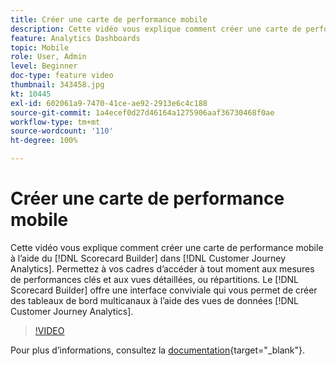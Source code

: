 ```yaml
---
title: Créer une carte de performance mobile
description: Cette vidéo vous explique comment créer une carte de performance mobile à l’aide du créateur de cartes de performance dans Customer Journey Analytics. Permettez à vos cadres d’accéder à tout moment aux mesures de performances clés et aux vues détaillées, ou répartitions. Le créateur de cartes de performance offre une interface conviviale qui vous permet de créer des tableaux de bord multicanaux à l’aide des vues de données Customer Journey Analytics.
feature: Analytics Dashboards
topic: Mobile
role: User, Admin
level: Beginner
doc-type: feature video
thumbnail: 343458.jpg
kt: 10445
exl-id: 602061a9-7470-41ce-ae92-2913e6c4c188
source-git-commit: 1a4ecef0d27d46164a1275906aaf36730468f0ae
workflow-type: tm+mt
source-wordcount: '110'
ht-degree: 100%

---
```


# Créer une carte de performance mobile

Cette vidéo vous explique comment créer une carte de performance mobile à l’aide du [!DNL Scorecard Builder] dans [!DNL Customer Journey Analytics]. Permettez à vos cadres d’accéder à tout moment aux mesures de performances clés et aux vues détaillées, ou répartitions. Le [!DNL Scorecard Builder] offre une interface conviviale qui vous permet de créer des tableaux de bord multicanaux à l’aide des vues de données [!DNL Customer Journey Analytics].

>[!VIDEO](https://video.tv.adobe.com/v/343458/?quality=12&learn=on)

Pour plus dʼinformations, consultez la [documentation](https://experienceleague.adobe.com/docs/analytics-platform/using/cja-dashboards/create-scorecard.html?lang=fr){target="_blank"}.
